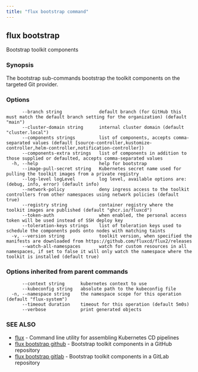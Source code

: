 ```yaml
---
title: "flux bootstrap command"
---
```

## flux bootstrap

Bootstrap toolkit components

### Synopsis

The bootstrap sub-commands bootstrap the toolkit components on the targeted Git provider.

### Options

```
      --branch string              default branch (for GitHub this must match the default branch setting for the organization) (default "main")
      --cluster-domain string      internal cluster domain (default "cluster.local")
      --components strings         list of components, accepts comma-separated values (default [source-controller,kustomize-controller,helm-controller,notification-controller])
      --components-extra strings   list of components in addition to those supplied or defaulted, accepts comma-separated values
  -h, --help                       help for bootstrap
      --image-pull-secret string   Kubernetes secret name used for pulling the toolkit images from a private registry
      --log-level logLevel         log level, available options are: (debug, info, error) (default info)
      --network-policy             deny ingress access to the toolkit controllers from other namespaces using network policies (default true)
      --registry string            container registry where the toolkit images are published (default "ghcr.io/fluxcd")
      --token-auth                 when enabled, the personal access token will be used instead of SSH deploy key
      --toleration-keys strings    list of toleration keys used to schedule the components pods onto nodes with matching taints
  -v, --version string             toolkit version, when specified the manifests are downloaded from https://github.com/fluxcd/flux2/releases
      --watch-all-namespaces       watch for custom resources in all namespaces, if set to false it will only watch the namespace where the toolkit is installed (default true)
```

### Options inherited from parent commands

```
      --context string      kubernetes context to use
      --kubeconfig string   absolute path to the kubeconfig file
  -n, --namespace string    the namespace scope for this operation (default "flux-system")
      --timeout duration    timeout for this operation (default 5m0s)
      --verbose             print generated objects
```

### SEE ALSO

* [flux](/cmd/flux/)	 - Command line utility for assembling Kubernetes CD pipelines
* [flux bootstrap github](/cmd/flux_bootstrap_github/)	 - Bootstrap toolkit components in a GitHub repository
* [flux bootstrap gitlab](/cmd/flux_bootstrap_gitlab/)	 - Bootstrap toolkit components in a GitLab repository

